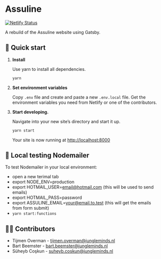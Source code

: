 # Assuline

[![Netlify Status](https://api.netlify.com/api/v1/badges/4440166d-5d55-4e9d-a376-212cd4ebcfcd/deploy-status)](https://app.netlify.com/sites/assuline/deploys)

A rebuild of the Assuline website using Gatsby.

## 🚀 Quick start

1. **Install**

   Use yarn to install all dependencies.

   ```sh
   yarn
   ```

2. **Set environment variables**

   Copy `.env` file and create and paste a new `.env.local` file. Get the environment variables you need from Netlify or one of the contributors.

3. **Start developing.**

   Navigate into your new site’s directory and start it up.

   ```sh
   yarn start
   ```

   Your site is now running at [http://localhost:8000](http://localhost:8000)

## 🧪 Local testing Nodemailer

To test Nodemailer in your local environment:

- open a new terimal tab
- export NODE_ENV=production
- export HOTMAIL_USER=email@hotmail.com (this will be used to send emails)
- export HOTMAIL_PASS=password
- export ASSULINE_EMAIL=your@email.to.test (this will get the emails from form submit)
- `yarn start:functions`

## 🧑‍💻 Contributors

- Tijmen Overman - [tijmen.overman@jungleminds.nl](mailto:tijmen.overman@jungleminds.nl?subject=[Github]%20Assuline)
- Bart Beemster - [bart.beemster@jungleminds.nl](mailto:bart.beemster@jungleminds.nl?subject=[Github]%20Assuline)
- Süheyb Coşkun - [suheyb.coskun@jungleminds.nl](mailto:suheyb.coskun@jungleminds.nl?subject=[Github]%20Assuline)
